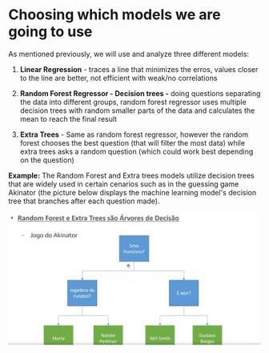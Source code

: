 # Choosing which models we are going to use

As mentioned previously, we will use and analyze three different models:

1) **Linear Regression** - traces a line that minimizes the erros, values closer to the line are better, not efficient with weak/no correlations



2) **Random Forest Regressor - Decision trees -** doing questions separating the data into different groups, random forest regressor uses multiple decision trees with random smaller parts of the data and calculates the mean to reach the final result



3) **Extra Trees** - Same as random forest regressor, however the random forest chooses the best question (that will filter the most data) while extra trees asks a random question (which could work best depending on the question)


**Example:** The Random Forest and Extra trees models utilize decision trees that are widely used in certain cenarios such as in the guessing game Akinator (the picture below displays the machine learning model's decision tree that branches after each question made).

![1713720166982](image/README/1713720166982.png)
